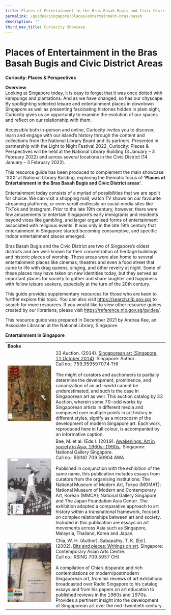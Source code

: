```yaml
---
title: Places of Entertainment in the Bras Basah Bugis and Civic District Areas
permalink: /guides/singapore/places/entertainment-bras-basah
description: ""
third_nav_title: Curiocity Showcase
---
```

# Places of Entertainment in the Bras Basah Bugis and Civic District Areas

**Curiocity: Places & Perspectives**

**Overview**<br>
Looking at Singapore today, it is easy to forget that it was once dotted with kampungs and plantations. And as we have changed, so has our cityscape. By spotlighting selected leisure and entertainment places in downtown Singapore as well as presenting fascinating histories hidden in plain sight, Curiocity gives us an opportunity to examine the evolution of our spaces and reflect on our relationship with them.

Accessible both in-person and online, Curiocity invites you to discover, learn and engage with our island’s history through the content and collections from the National Library Board and its partners. Presented in partnership with the Light to Night Festival 2022, Curiocity: Places & Perspectives will be held at the National Library Building (3 January – 3 February 2022) and across several locations in the Civic District (14 January – 3 February 2022).

This resource guide has been produced to complement the main showcase ‘XXX’ at National Library Building, exploring the thematic focus of **‘Places of Entertainment in the Bras Basah Bugis and Civic District areas’**.

Entertainment today consists of a myriad of possibilities that we are spoilt for choice. We can visit a shopping mall, watch TV shows on our favourite streaming platforms, or even scroll endlessly on social media sites like TikTok and Instagram. Prior to the late 19th century, however, there were few amusements to entertain Singapore’s early immigrants and residents beyond vices like gambling, and larger organised forms of entertainment associated with religious events. It was only in the late 19th century that entertainment in Singapore started becoming consumptive, and specific indoor entertainment places emerged.  

Bras Basah Bugis and the Civic District are two of Singapore’s oldest districts and are well-known for their concentration of heritage buildings and historic places of worship. These areas were also home to several entertainment places like cinemas, theatres and even a food street that came to life with drag queens, singing, and other revelry at night. Some of these places may have taken on new identities today, but they served as important places for society to gather and share laughter and happiness with fellow leisure seekers, especially at the turn of the 20th century. 

This guide provides supplementary resources for those who are keen to further explore this topic. You can also visit https://search.nlb.gov.sg/ to search for more resources. If you would like to view other resource guides created by our librarians, please visit https://reference.nlb.gov.sg/guides/.

This resource guide was prepared in December 2021 by Andrea Kee, an Associate Librarian at the National Library, Singapore.

**Entertainment in Singapore**
           <table style="width:100%">
    <tr>
        <td style="width:30%">
            <b>Books</b>
        </td>
        <td style="width:70%">
        </td>
    </tr>
    <tr>
        <td>
					 <img style="width:150px" src="/images/arts/visualarts/modern-art-in-sg/33%20auction.jpg">
        </td>
        <td>
           33 Auction. (2014).  <a href="https://eservice.nlb.gov.sg/item_holding.aspx?bid=202413305">Singaporean art (Singapore, 11 October 2014)</a>. Singapore: Author. 
<br>Call no.: 759.959597074 THI
<br>
<br>
            The might of curators and auctioneers to partially determine the development, prominence, and canonization of an art-world cannot be underestimated, and such is the case in Singaporean art as well. This auction catalog by 33 Auction, wherein some 70-odd works by Singaporean artists in different media and composed over multiple points in art history in different styles, signify as a microcosm of the development of modern Singapore art. Each work, reproduced here in full colour, is accompanied by an informative caption.  
        </td>
    </tr>
    <tr>
        <td>
            <img style="width:150px" src="/images/arts/visualarts/modern-art-in-sg/Awakenings.jpg">
        </td>
        <td>
            Bae, M. et al. (Eds.). (2019). <a href="https://eservice.nlb.gov.sg/item_holding.aspx?bid=203232312">Awakenings: Art in society in Asia, 1960s-1990s.</a>. Singapore: National Gallery Singapore.
<br>Call no.: RSING 709.50904 AWA
<br>
<br>
            Published in conjunction with the exhibition of the same name, this publication includes essays from curators from the organising institutions: The National Museum of Modern Art, Tokyo (MOMAT); National Museum of Modern and Contemporary Art, Korean (MMCA); National Gallery Singapore and The Japan Foundation Asia Center. The exhibition adopted a comparative approach to art history within a transnational framework, focused on complex relationships between art and society. Included in this publication are essays on art movements across Asia such as Singapore, Malaysia, Thailand, Korea and Japan. 
        </td>
    </tr>
   <tr>
        <td>
            <img style="width:150px" src="/images/arts/visualarts/modern-art-in-sg/Bits and pieces.jpg">
        </td>
        <td>
        Chia, W. H. (Author). Sabapathy, T. K. (Ed.). (2002). 
<a href="https://eservice.nlb.gov.sg/item_holding.aspx?bid=11235904"> Bits and pieces: Writings on art</a>. Singapore: Contemporary Asian Arts Centre. 
<br>Call no.: RSING 709.5957 CHI
<br>
<br>
        A compilation of Chia’s disparate and rich contemplations on modern/postmodern Singaporean art, from his reviews of art exhibitions broadcasted over Radio Singapore to his catalog essays and from his papers on art education to published reviews in the 1960s and 1970s. Provides a pertinent insight into the development of Singaporean art over the mid-twentieth century.
        </td>
    </tr>